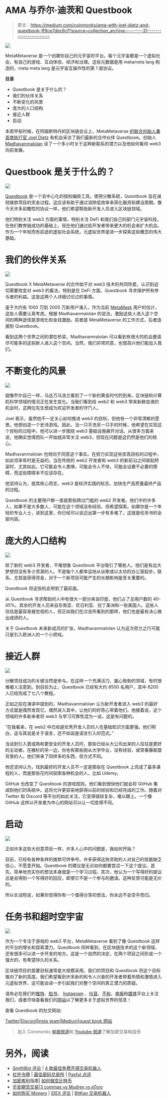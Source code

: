 # AMA 与乔尔·迪茨和 Questbook

> 原文：<https://medium.com/coinmonks/ama-with-joel-dietz-and-questbook-1f9ce7dec6cf?source=collection_archive---------31----------------------->

![](img/9aa91bcc27d080f4ae61770a7bb27bb7.png)

MetaMetaverse 是一个创建你自己的元宇宙的平台。每个元宇宙都是一个虚拟社会，有自己的游戏、互动体验、经济和治理。这些元数据是用 metameta lang 构造的，meta meta lang 是元宇宙互操作性的第 1 层协议。

**目录**

*   Questbook 是关于什么的？
*   我们的伙伴关系
*   不断变化的风景
*   庞大的人口结构
*   接近人群
*   启动

本周早些时候，在阿姆斯特丹的区块链会议上，MetaMetaverse [的联合创始人兼首席执行官 Joel Dietz](https://twitter.com/jdietz?lang=de) 有机会采访了我们最新的合作伙伴 Questbook。创始人 [Madhavanmalolan](https://twitter.com/madhavanmalolan) 谈了一个多小时关于这种新联系的潜力以及他如何看待 web3 向前发展。

# Questbook 是关于什么的？

![](img/2129843ae9fa14cdb5d84d9c08c9df57.png)

[Questbook](https://www.questbook.xyz/) 是一个去中心化的授权编排工具。使用分散系统，Questbook 旨在减轻拨款项目的资金过程。这应该有助于通过消除低效率来简化融资和建设周期。像今天许多前瞻性的协议一样，他们希望帮助新开发人员进入区块链领域。

他们特别关注 web3 方面的事情，特别关注 DeFi 和我们自己的部门元宇宙科技。在他们教育链成功的基础上，现在他们通过给开发者带来更大的机会来扩大机会。作为一个年轻而有前途的虚拟社会系统，元虚拟世界是进一步探索这些概念的伟大基础。

# 我们的伙伴关系

![](img/7f0d0cfcd48d5d0d1f822894df1b3063.png)

Questbook X MetaMetaverse 的合作始于对 web3 技术的共同热爱。认识到迫切需要改变对 web3 的看法，特别是在 DeFi 方面，Questbook 寻求保护所有参与者的利益。这是这两个人详细讨论过的事情。

鉴于大约有 1000 万到 2000 万新用户涌入，作为当前 [MetaMask](https://metamask.io/) 用户的估计，这些人需要认真考虑。根据 Madhavanmalolan 的说法，激励这些人进入这个空间的两种途径是游戏化和金钱激励。前者是 MetaMetaverse 的工作方式，后者连接到 Questbook。

看到这两个世界之间的潜在桥梁，Madhavanmalolan 可以看到有很大的机会邀请尽可能多的这些新人进入这个空间。当然，我们非常同意，也很高兴他们能加入我们。

# 不断变化的风景

![](img/f27f2479a5db6a8be89a514fdce767b1.png)

就像乔尔自己一样，马达万马洛兰看到了一个新的黄金时代的到来。区块链和计算机科学领域的情况正在发生变化。当我们看到给 web2 和 web3 带来新鲜血液的机会时，这两位先生想成为欢迎开发者的守门人。

Joel 表示，虽然他不一定关心如何推进 web3 的目标，但他有一个非常清晰的愿景。他想创造一个史诗游戏。因此，当一只手洗另一只手的时候，他希望在实现这个目标的过程中，他可以进一步围绕 web3 基础设施展开对话。从很多方面来说，他确实觉得团队一开始就非常关注 web3，但现在问题是这仍然是他们的核心。

Madhavanmalolan 也倾向于同意这个事实。在努力实现这些崇高目标的过程中，如此坦率有时是无益的。当在传统的 web2 开发者和 web3 的新前沿之间架起桥梁时，尤其如此。它可能会令人畏惧，可能会令人不快，可能会设置不必要的障碍，而这些障碍本不应该存在。

他坚持认为，就其核心而言，web3 是经济实践的标志。加快生产高质量最终产品的过程。

Questbook 的主要用户群一直是那些跨过门槛的 web2 开发者。他们中的许多人，如果不是大多数人，可能在这个领域没有经验，但希望探索。如果你是一个年轻的专业人士，读到这里，你已经可以说迈出第一步有多难了。这就是任务书的全部内容。

# 庞大的人口结构

![](img/cac3699192f7d5125d85de75b7d298e9.png)

除了新的 web3 开发者，不难想象 Questbook 平台吸引了哪些人。他们是有远大梦想但没有多少资源的人。不是每个人都幸运地从谷歌或以太坊的办公室起步。联系，尤其是获得资金，对于一个新项目可能产生的长期影响是至关重要的。

Questbook 将这些机会带到了最前面。

从 Questbook 寻求帮助的人中有很大一部分来自印度，他们占了总用户数的 40-45%。其余的开发人员来自东南亚、尼日利亚、拉丁美洲和一些美国人。这些人往往是最容易被忽视的人，但正如我们在过去所看到的那样，他们也是最有决心做出成绩的人。

关于 Questbook 未来新成员的扩张，Madhavanmalolan 认为这次荷兰之行可能只是引入欧洲人的一个小把戏。

# 接近人群

![](img/b39d2522f5295c83e6ae0e4982cf8d33.png)

分散项目成功的关键当然是参与。在这样一个充满活力、雄心勃勃的领域，有时很难被人注意到。到目前为止，Questbook 已经有大约 8500 名用户，其中 8200 人已经完成了七八个教程。

正如之前在演讲中提到的，Madhavanmalolan 认为新开发者进入 web3 的最好方式就是偶然发现它。偶然进入其中，让他们的好奇心带着他们。他接着说，这个领域的许多新来者将 web3 与学习可靠性混为一谈，这是有问题的。

“在我看来，在 web2 中已经是优秀开发人员的人在基础知识方面更强。他们明白，这与其说是关于语言，还不如说是语言引入的范式。”

当谈到引入更成熟和更安全的开发人员时，那些已经从大公司出来的人往往是更好的主动者。在栅栏的另一边，你也有那些刚从大学毕业，没有经验，或常春藤联盟背景的人。他们带来了同样多的东西，但方式不同。

他还坚持认为，找到最好的开发人员不一定是那些在 Questbook 上完成了最多课程的人，而是那些花时间探索各种机会的人，比如 Udemy。

GitHub 也改变了 Questbook 的游戏规则。他们看到很快他们就会将 GitHub 集成到他们的系统中。这将允许更容易地获得以前的经验和已经完成的工作。随着对 Twitter 和 Discord 等平台的如此关注，它变得错综复杂，难以跟上。一个像 GitHub 这样以开发者为中心的网站可以让一切变得不同。

# 启动

![](img/3f3c3e8bac3f8e69130cf7bc213d07bd.png)

正如许多这些大创意项目一样，许多人心中的问题是，我如何开始？

目前，已经有各种各样的拨款可供争夺。许多获得这些资助的人对自己的技能缺乏信心，不愿意开始。Questbook 的建议是无论如何都要尝试一下这个提议。首先，简单地充实你的想法本身就是一个学习过程。其次，他认为一个写得好的提议总是会得到一个写得好的回应，即使它不是一个参与的邀请。这种反馈可能是无价的。

所以长话短说，如果你觉得你有一个值得分享的想法，你永远不会空手而归。

# 任务书和超时空宇宙

![](img/3de8c7d90746fc4a0a54a3d31ff0f281.png)

作为一个专注于游戏的 web3 平台，MetaMetaverse 看到了像 Questbook 这样的平台的增长和探索潜力。Questbook 同样看到，在区块链技术的这个新领域，还有很多可以进一步开发的地方。这是一个自然的决定，在两个项目之间形成一个强大的，有希望持久的关系。

区块链项目的首要目标通常是大规模采用。我们的项目和 Questbook 将这个目标推向了新的高度。我们希望看到许多新的和令人兴奋的开发者带着热情和激情进入元虚拟世界，这可能会进一步引起我们对整个空间的真正潜力的质疑。

请务必在我们的[推特](https://twitter.com/m2verse)、[脸书](https://www.facebook.com/meta2verse/)、 [Instagram](https://www.instagram.com/m2verse/) 、[抖音](https://www.tiktok.com/@m2verse)、[不和](https://discord.gg/TzTpmmSGXG)、[电报](https://t.me/metametaversechat)和[媒体](/@metametaverse)平台上关注我们，或者尽快查看我们的[网站](https://www.metametaverse.io/)以了解更多关于虚拟世界的信息！

查看 Questbook 的社交网站:

[Twitter](https://twitter.com/questbookapp)|[Discord](https://discord.gg/2WgXccCkdt)|[insta gram](https://www.instagram.com/questbookapp/)|[Medium](https://medium.com/questbook)|[quest book 网站](http://questbook.xyz/)

> 加入 Coinmonks [电报频道](https://t.me/coincodecap)和 [Youtube 频道](https://www.youtube.com/c/coinmonks/videos)了解加密交易和投资

# 另外，阅读

*   [SmithBot 评论](https://coincodecap.com/smithbot-review) | [4 款最佳免费开源交易机器人](https://coincodecap.com/free-open-source-trading-bots)
*   [杠杆令牌](/coinmonks/leveraged-token-3f5257808b22) | [最佳密码交易所](/coinmonks/crypto-exchange-dd2f9d6f3769) | [Paxful 点评](/coinmonks/paxful-review-4daf2354ab70)
*   [加密套利](/coinmonks/crypto-arbitrage-guide-how-to-make-money-as-a-beginner-62bfe5c868f6)指南| [如何做空比特币](/coinmonks/how-to-short-bitcoin-568a2d0b4ae5)
*   [币安期货交易](https://coincodecap.com/binance-futures-trading)|[3 commas vs Mudrex vs eToro](https://coincodecap.com/mudrex-3commas-etoro)
*   [如何购买 Monero](https://coincodecap.com/buy-monero) | [IDEX 评论](https://coincodecap.com/idex-review) | [BitKan 交易机器人](https://coincodecap.com/bitkan-trading-bot)